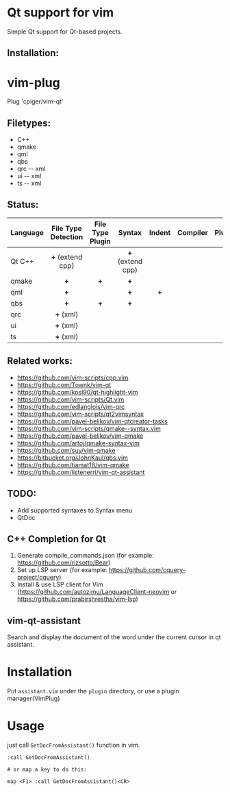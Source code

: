 # Qt support for vim

Simple Qt support for Qt-based projects.

## Installation:

# vim-plug
  Plug 'cpiger/vim-qt'

## Filetypes:

* C++
* qmake
* qml
* qbs
* qrc -- xml
* ui -- xml
* ts -- xml

## Status:

| Language | File Type Detection | File Type Plugin |       Syntax       |     Indent    | Compiler | Plugin |
| :------- | :-----------------: | :--------------: | :----------------: | :-----------: | :------: | :----: |
|  Qt C++  |  **+** (extend cpp) |                  | **+** (extend cpp) |               |          |        |
|  qmake   |        **+**        |      **+**       |        **+**       |               |          |        |
|   qml    |        **+**        |                  |        **+**       |     **+**     |          |        |
|   qbs    |        **+**        |      **+**       |        **+**       |               |          |        |
|   qrc    |     **+** (xml)     |                  |                    |               |          |        |
|    ui    |     **+** (xml)     |                  |                    |               |          |        |
|    ts    |     **+** (xml)     |                  |                    |               |          |        |

## Related works:

* https://github.com/vim-scripts/cpp.vim
* https://github.com/Townk/vim-qt
* https://github.com/kosl90/qt-highlight-vim
* https://github.com/vim-scripts/Qt.vim
* https://github.com/edlanglois/vim-qrc
* https://github.com/vim-scripts/qt2vimsyntax
* https://github.com/pavel-belikov/vim-qtcreator-tasks
* https://github.com/vim-scripts/qmake--syntax.vim
* https://github.com/pavel-belikov/vim-qmake
* https://github.com/artoj/qmake-syntax-vim
* https://github.com/suy/vim-qmake
* https://bitbucket.org/JohnKaul/qbs.vim
* https://github.com/tiamat18/vim-qmake
* https://github.com/listenerri/vim-qt-assistant

## TODO:

* Add supported syntaxes to Syntax menu
* QtDoc

## C++ Completion for Qt

1. Generate compile_commands.json (for example: https://github.com/rizsotto/Bear)
2. Set up LSP server (for example: https://github.com/cquery-project/cquery)
3. Install & use LSP client for Vim
   (https://github.com/autozimu/LanguageClient-neovim or
   https://github.com/prabirshrestha/vim-lsp)
   

## vim-qt-assistant

Search and display the document of the word under the current cursor in qt assistant.

# Installation

Put `assistant.vim` under the `plugin` directory, or use a plugin manager(VimPlug)

# Usage
just call `GetDocFromAssistant()` function in vim.

```
:call GetDocFromAssistant()

# or map a key to do this:

map <F1> :call GetDocFromAssistant()<CR>
```
